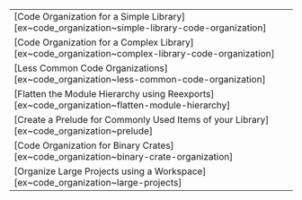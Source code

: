 ||
|--------|
| [Code Organization for a Simple Library][ex~code_organization~simple-library-code-organization] |
| [Code Organization for a Complex Library][ex~code_organization~complex-library-code-organization] |
| [Less Common Code Organizations][ex~code_organization~less-common-code-organization] |
| [Flatten the Module Hierarchy using Reexports][ex~code_organization~flatten-module-hierarchy] |
| [Create a Prelude for Commonly Used Items of your Library][ex~code_organization~prelude] |
| [Code Organization for Binary Crates][ex~code_organization~binary-crate-organization] |
| [Organize Large Projects using a Workspace][ex~code_organization~large-projects] |
